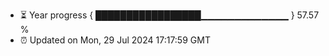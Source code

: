 - ⏳ Year progress { █████████████████▁▁▁▁▁▁▁▁▁▁▁▁▁ } 57.57 %
- ⏰ Updated on Mon, 29 Jul 2024 17:17:59 GMT


